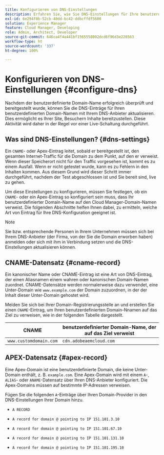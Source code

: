 ```yaml
---
title: Konfigurieren von DNS-Einstellungen
description: Erfahren Sie, wie Sie DNS-Einstellungen für Ihre benutzerdefinierten Domain-Namen konfigurieren können.
exl-id: 6e294f0b-52cb-40dd-bc42-ddbcffdf5600
solution: Experience Manager
feature: Cloud Manager, Developing
role: Admin, Architect, Developer
source-git-commit: 646ca4f4a441bf1565558002dcd6f96d3e228563
workflow-type: ht
source-wordcount: '337'
ht-degree: 100%

---
```


# Konfigurieren von DNS-Einstellungen {#configure-dns}

Nachdem der benutzerdefinierte Domain-Name erfolgreich überprüft und bereitgestellt wurde, können Sie die DNS-Einträge für Ihren benutzerdefinierten Domain-Namen mit Ihrem DNS-Anbieter aktualisieren. Dies ermöglicht es Ihrer Site, Besuchern Inhalte bereitzustellen. Diese Aktivität wird daher in der Regel vor einer Live-Schaltung durchgeführt.

## Was sind DNS-Einstellungen? {#dns-settings}

Ein `CNAME`- oder Apex-Eintrag leitet, sobald er bereitgestellt ist, den gesamten Internet-Traffic für die Domain zu dem Punkt, auf den er verweist. Wenn dieser Speicherort nicht für den Traffic vorgesehen ist, kommt es zu einem Ausfall. Wenn er nicht getestet wurde, kann es zu Fehlern in den Inhalten kommen. Aus diesem Grund wird dieser Schritt immer durchgeführt, nachdem der Test abgeschlossen ist und Sie bereit sind, live zu gehen.

Um diese Einstellungen zu konfigurieren, müssen Sie festlegen, ob ein `CNAME`- oder ein Apex-Eintrag so konfiguriert sein muss, dass Ihr benutzerdefinierter Domain-Name auf den Cloud Manager-Domain-Namen verweist. Die folgenden Abschnitte helfen Ihnen dabei, zu ermitteln, welche Art von Eintrag für Ihre DNS-Konfiguration geeignet ist.

>[!NOTE]
>
>Sie bzw. entsprechende Personen in Ihrem Unternehmen müssen sich bei Ihrem DNS-Anbieter (der Firma, von der Sie die Domain erworben haben) anmelden oder sich mit ihm in Verbindung setzen und die DNS-Einstellungen aktualisieren können.

## CNAME-Datensatz {#cname-record}

Ein kanonischer Name oder CNAME-Eintrag ist eine Art von DNS-Eintrag, der einen Aliasnamen einem wahren oder kanonischen Domain-Namen zuordnet. CNAME-Datensätze werden normalerweise dazu verwendet, eine Unter-Domain wie `www.example.com` der Domain zuzuordnen, in der der Inhalt dieser Unter-Domain gehostet wird.

Melden Sie sich bei Ihrer Domain-Registrierungsstelle an und erstellen Sie einen `CNAME`-Eintrag, um Ihren benutzerdefinierten Domain-Nnamen auf das Ziel zu verweisen, wie in der folgenden Tabelle dargestellt.

| CNAME | benutzerdefinierter Domain-Name, der auf das Ziel verweist |
|--- |--- |
| `www.customdomain.com` | `cdn.adobeaemcloud.com` |

## APEX-Datensatz {#apex-record}

Eine Apex-Domain ist eine benutzerdefinierte Domain, die keine Unter-Domain enthält, z. B. `example.com`. Eine Apex-Domain wird mit einem `A`-, `ALIAS`- oder `ANAME`-Datensatz über Ihren DNS-Anbieter konfiguriert. Die Apex-Domains müssen auf bestimmte IP-Adressen verweisen.

Fügen Sie die folgenden `A`-Einträge über Ihren Domain-Provider in den DNS-Einstellungen Ihrer Domain hinzu.

* `A RECORD`

* `A record for domain @ pointing to IP 151.101.3.10`

* `A record for domain @ pointing to IP 151.101.67.10`

* `A record for domain @ pointing to IP 151.101.131.10`

* `A record for domain @ pointing to IP 151.101.195.10`
